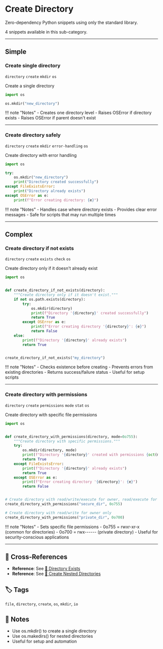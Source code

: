 # Create Directory

Zero-dependency Python snippets using only the standard library.

4 snippets available in this sub-category.

---

## Simple

###  Create single directory

`directory` `create` `mkdir` `os`

Create a single directory

```python
import os

os.mkdir("new_directory")
```

!!! note "Notes"
    - Creates one directory level
    - Raises OSError if directory exists
    - Raises OSError if parent doesn't exist

<hr class="snippet-divider">

### Create directory safely

`directory` `create` `mkdir` `error-handling` `os`

Create directory with error handling

```python
import os

try:
    os.mkdir("new_directory")
    print("Directory created successfully")
except FileExistsError:
    print("Directory already exists")
except OSError as e:
    print(f"Error creating directory: {e}")
```

!!! note "Notes"
    - Handles case where directory exists
    - Provides clear error messages
    - Safe for scripts that may run multiple times

<hr class="snippet-divider">

## Complex

###  Create directory if not exists

`directory` `create` `exists` `check` `os`

Create directory only if it doesn't already exist

```python
import os


def create_directory_if_not_exists(directory):
    """Create directory only if it doesn't exist."""
    if not os.path.exists(directory):
        try:
            os.mkdir(directory)
            print(f"Directory '{directory}' created successfully")
            return True
        except OSError as e:
            print(f"Error creating directory '{directory}': {e}")
            return False
    else:
        print(f"Directory '{directory}' already exists")
        return True


create_directory_if_not_exists("my_directory")
```

!!! note "Notes"
    - Checks existence before creating
    - Prevents errors from existing directories
    - Returns success/failure status
    - Useful for setup scripts

<hr class="snippet-divider">

### Create directory with permissions

`directory` `create` `permissions` `mode` `stat` `os`

Create directory with specific file permissions

```python
import os


def create_directory_with_permissions(directory, mode=0o755):
    """Create directory with specific permissions."""
    try:
        os.mkdir(directory, mode)
        print(f"Directory '{directory}' created with permissions {oct(mode)}")
        return True
    except FileExistsError:
        print(f"Directory '{directory}' already exists")
        return True
    except OSError as e:
        print(f"Error creating directory '{directory}': {e}")
        return False


# Create directory with read/write/execute for owner, read/execute for others
create_directory_with_permissions("secure_dir", 0o755)

# Create directory with read/write for owner only
create_directory_with_permissions("private_dir", 0o700)
```

!!! note "Notes"
    - Sets specific file permissions
    - 0o755 = rwxr-xr-x (common for directories)
    - 0o700 = rwx------ (private directory)
    - Useful for security-conscious applications

<hr class="snippet-divider">

## 🔗 Cross-References

- **Reference**: See [📂 Directory Exists](./directory_exists.md)
- **Reference**: See [📂 Create Nested Directories](./create_nested_directories.md)

## 🏷️ Tags

`file`, `directory`, `create`, `os`, `mkdir`, `io`

## 📝 Notes

- Use os.mkdir() to create a single directory
- Use os.makedirs() for nested directories
- Useful for setup and automation
